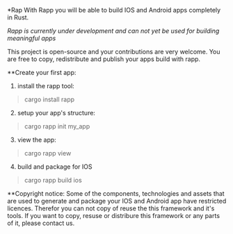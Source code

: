 *Rap
With Rapp you will be able to build IOS and Android apps completely in Rust. 

*Rapp is currently under development and can not yet be used for building meaningful apps*

This project is open-source and your contributions are very welcome. 
You are free to copy, redistribute and publish your apps build with rapp.

**Create your first app:
1. install the rapp tool:
> cargo install rapp

2. setup your app's structure:
> cargo rapp init my_app

3. view the app:
> cargo rapp view

4. build and package for IOS
> cargo rapp build ios


**Copyright notice:
Some of the components, technologies and assets that are used to generate and package your IOS and Android app have restricted licences.
Therefor you can not copy of reuse the this framework and it's tools. If you want to copy, resuse or distribure this framework
or any parts of it, please contact us.
